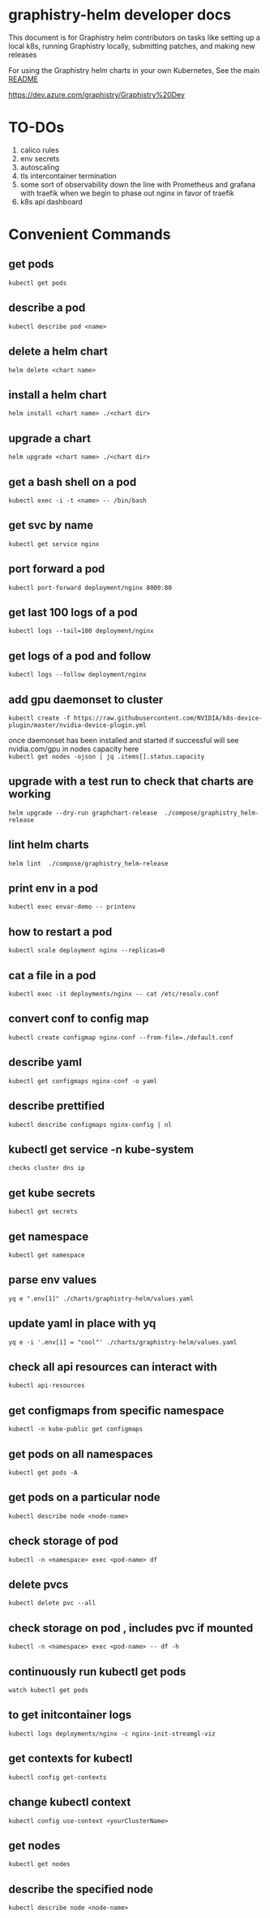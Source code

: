 # graphistry-helm developer docs

This document is for Graphistry helm contributors on tasks like setting up a local k8s, running Graphistry locally, submitting patches, and making new releases

For using the Graphistry helm charts in your own Kubernetes,  See the main [README](README.md)


https://dev.azure.com/graphistry/Graphistry%20Dev 



# TO-DOs

1) calico rules 
2) env secrets 
3) autoscaling 
4) tls intercontainer termination 
5) some sort of observability down the line with Prometheus and grafana  with traefik when we begin to phase out nginx in favor of traefik 
6) k8s api dashboard


# Convenient Commands

## get pods
```kubectl get pods```


## describe a pod
```kubectl describe pod <name>```


## delete a helm chart
```helm delete <chart name>```


## install a helm chart
```helm install <chart name> ./<chart dir>```


## upgrade a chart
```helm upgrade <chart name> ./<chart dir>```


## get a bash shell on a pod
```kubectl exec -i -t <name> -- /bin/bash```


## get svc by name
```kubectl get service nginx```


## port forward a pod
```kubectl port-forward deployment/nginx 8000:80```


## get last 100 logs of a pod
```kubectl logs --tail=100 deployment/nginx```


## get logs of a pod and follow
```kubectl logs --follow deployment/nginx```



## add gpu daemonset to cluster
    
```kubectl create -f https://raw.githubusercontent.com/NVIDIA/k8s-device-plugin/master/nvidia-device-plugin.yml```

once daemonset has been installed and started
if successful will see nvidia.com/gpu in nodes capacity here \
```kubectl get nodes -ojson | jq .items[].status.capacity```



## upgrade with a test run to check that charts are working
```helm upgrade --dry-run graphchart-release  ./compose/graphistry_helm-release```


## lint helm charts
```helm lint  ./compose/graphistry_helm-release```


## print env in a pod
```kubectl exec envar-demo -- printenv```


## how to restart a pod 
```kubectl scale deployment nginx --replicas=0```


## cat a file in a pod
```kubectl exec -it deployments/nginx -- cat /etc/resolv.conf```


## convert conf to config map
```kubectl create configmap nginx-conf --from-file=./default.conf```


## describe yaml 
```kubectl get configmaps nginx-conf -o yaml```


## describe prettified
```kubectl describe configmaps nginx-config | nl```


## kubectl get service -n kube-system
 ```checks cluster dns ip```
 


## get kube secrets
```kubectl get secrets```


## get namespace
```kubectl get namespace```

## parse env values
```yq e ".env[1]" ./charts/graphistry-helm/values.yaml```

## update yaml in place with yq
```yq e -i '.env[1] = "cool"' ./charts/graphistry-helm/values.yaml```

## check all api resources can interact with
```kubectl api-resources```

## get configmaps from specific namespace
```kubectl -n kube-public get configmaps```

## get pods on all namespaces
```kubectl get pods -A```

## get pods on a particular node
```kubectl describe node <node-name>```


## check storage of pod
```kubectl -n <namespace> exec <pod-name> df```


## delete pvcs 
```kubectl delete pvc --all```

## check storage on pod , includes pvc if mounted
```kubectl -n <namespace> exec <pod-name> -- df -h```

## continuously run kubectl get pods
```watch kubectl get pods```

## to get initcontainer logs
```kubectl logs deployments/nginx -c nginx-init-streamgl-viz```



## get contexts for kubectl 
```kubectl config get-contexts```


## change kubectl context
```kubectl config use-context <yourClusterName>```

## get nodes
```kubectl get nodes```

## describe the specified node
```kubectl describe node <node-name>```